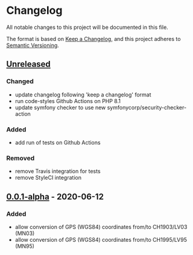 # Changelog
All notable changes to this project will be documented in this file.

The format is based on [Keep a Changelog](https://keepachangelog.com/en/1.0.0/),
and this project adheres to [Semantic Versioning](https://semver.org/spec/v2.0.0.html).

## [Unreleased]
### Changed
- update changelog following 'keep a changelog' format
- run code-styles Github Actions on PHP 8.1
- update symfony checker to use new symfonycorp/security-checker-action

### Added
- add run of tests on Github Actions

### Removed
- remove Travis integration for tests
- remove StyleCI integration

## [0.0.1-alpha] - 2020-06-12
### Added
- allow conversion of GPS (WGS84) coordinates from/to CH1903/LV03 (MN03)
- allow conversion of GPS (WGS84) coordinates from/to CH1995/LV95 (MN95)

[Unreleased]: https://github.com/antistatique/swisstopo/compare/0.0.1-alpha...HEAD
[0.0.1-alpha]: https://github.com/antistatique/swisstopo/releases/tag/0.0.1-alpha
